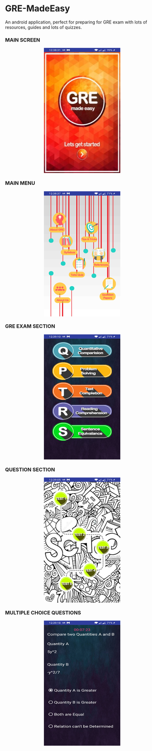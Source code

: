 # GRE-MadeEasy
An android application, perfect for preparing for GRE exam with lots of resources, guides and lots of quizzes. 

### MAIN SCREEN
<p align="center">
	<img src="https://github.com/nihalnihalani/GRE-MADE-EASY--ANDROID-APP/blob/master/Images/screen1.jpg" width="250" height="409" align="center">
</p>

### MAIN MENU
<p align="center">
	<img src="https://github.com/nihalnihalani/GRE-MADE-EASY--ANDROID-APP/blob/master/Images/screen2.jpg" width="250" height="409" align="center">
</p>

### GRE EXAM SECTION
<p align="center">
	<img src="https://github.com/nihalnihalani/GRE-MADE-EASY--ANDROID-APP/blob/master/Images/screen4.jpg" width="250" height="409" align="center">
</p>

### QUESTION SECTION
<p align="center">
	<img src="https://github.com/nihalnihalani/GRE-MADE-EASY--ANDROID-APP/blob/master/Images/screen3.jpg" width="250" height="409" align="center">
</p>

### MULTIPLE CHOICE QUESTIONS
<p align="center">
	<img src="https://github.com/nihalnihalani/GRE-MADE-EASY--ANDROID-APP/blob/master/Images/screen5.jpg" width="250" height="409" align="center">
</p>